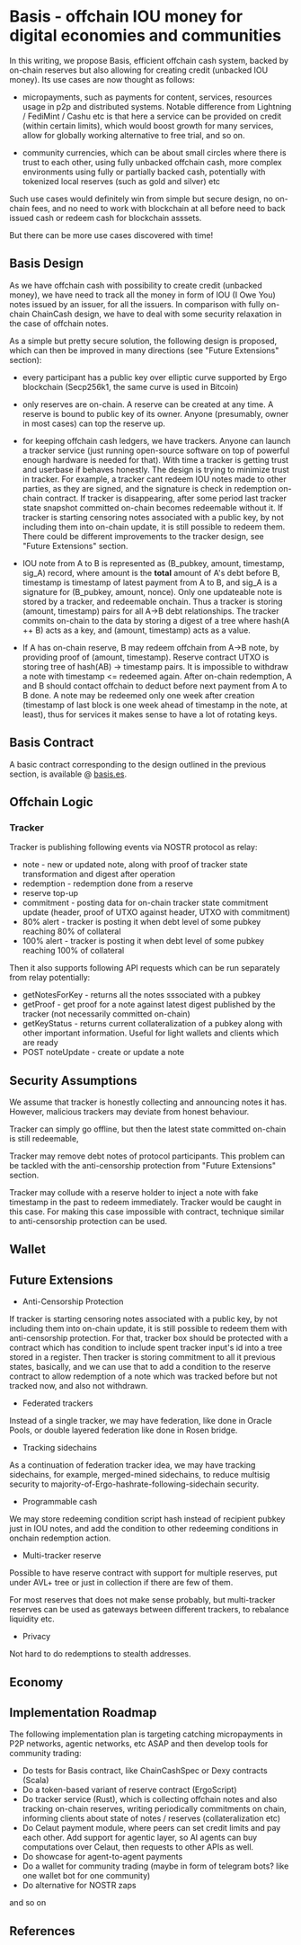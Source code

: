 # Basis - offchain IOU money for digital economies and communities

In this writing, we propose Basis, efficient offchain cash system, backed by on-chain reserves but also allowing for 
creating credit (unbacked IOU money). Its use cases are now thought as follows:

* micropayments, such as payments for content, services, resources usage in p2p and distributed systems. Notable 
difference from Lightning / FediMint / Cashu etc is that here a service can be provided on credit (within certain limits),
which would boost growth for many services, allow for globally working alternative to free trial, and so on. 

* community currencies, which can be about small circles where there is trust to each other, using fully unbacked offchain cash,
 more complex environments using fully or partially backed cash, potentially with tokenized local reserves (such as gold and silver) 
 etc

Such use cases would definitely win from simple but secure design, no on-chain fees, and no need to work with blockchain 
at all before need to back issued cash or redeem cash for blockchain asssets. 

But there can be more use cases discovered with time!

## Basis Design

As we have offchain cash with possibility to create credit (unbacked money), we have need to track all the money in form 
of IOU (I Owe You) notes issued by an issuer, for all the issuers. In comparison with fully on-chain ChainCash design,
we have to deal with some security relaxation in the case of offchain notes.

As a simple but pretty secure solution, the following design is proposed, which can then be improved in many directions 
(see "Future Extensions" section):

* every participant has a public key over elliptic curve supported by Ergo blockchain (Secp256k1, the same curve is used
 in Bitcoin)
* only reserves are on-chain. A reserve can be created at any time. A reserve is bound to public key of its owner. 
Anyone (presumably, owner in most cases) can top the reserve up.
* for keeping offchain cash ledgers, we have trackers. Anyone can launch a tracker service (just running open-source
 software on top of powerful enough hardware is needed for that). With time a tracker is getting trust and userbase if 
 behaves honestly. The design is trying to minimize trust in tracker. For example, a tracker cant redeem IOU notes made 
 to other parties, as they are signed, and the signature is check in redemption on-chain contract. If tracker is 
 disappearing, after some period last tracker state snapshot committed on-chain becomes redeemable without it. If tracker
  is starting censoring notes associated with a public key, by not including them into on-chain update, it is still
  possible to redeem them. There could be different improvements to the tracker design, see "Future Extensions" section.
* IOU note from A to B is represented as (B_pubkey, amount, timestamp, sig_A) record, where amount is the **total** amount of
 A's debt before B, timestamp is timestamp of latest payment from A to B, and sig_A is a signature for (B_pubkey, amount, 
 nonce). Only one updateable note is stored by a tracker, and redeemable onchain. Thus a tracker is storing 
 (amount, timestamp) pairs for all A->B debt relationships. The tracker commits on-chain to the data by storing a digest 
 of a tree where hash(A ++ B) acts as a key, and (amount, timestamp) acts as a value. 
 
* If A has on-chain reserve, B may redeem offchain from A->B note, by providing proof of (amount, timestamp). Reserve
 contract UTXO is storing tree of hash(AB) -> timestamp pairs. It is impossible to withdraw a note with timestamp <= 
redeemed again. After on-chain redemption, A and B should contact offchain to deduct before next payment from A to B done. 
A note may be redeemed only one week after creation (timestamp of last block is one week ahead of timestamp in the note,
 at least), thus for services it makes sense to have a lot of rotating keys.

## Basis Contract

A basic contract corresponding to the design outlined in the previous section, is available @ [basis.es](basis.es).

## Offchain Logic

### Tracker

Tracker is publishing following events via NOSTR protocol as relay:

* note - new or updated note, along with proof of tracker state transformation and digest after operation
* redemption - redemption done from a reserve
* reserve top-up
* commitment - posting data for on-chain tracker state commitment update (header, proof of UTXO against header, UTXO with commitment)
* 80% alert - tracker is posting it when debt level of some pubkey reaching 80% of collateral 
* 100% alert - tracker is posting it when debt level of some pubkey reaching 100% of collateral

Then it also supports following API requests which can be run separately from relay potentially:

* getNotesForKey - returns all the notes sssociated with a pubkey
* getProof - get proof for a note against latest digest published by the tracker (not necessarily committed on-chain)
* getKeyStatus - returns current collateralization of a pubkey along with other important information. Useful for light
wallets and clients which are ready 
* POST noteUpdate - create or update a note

## Security Assumptions

We assume that tracker is honestly collecting and announcing notes it has. However, malicious trackers may deviate from
honest behaviour.

Tracker can simply go offline, but then the latest state committed on-chain is still redeemable,

Tracker may remove debt notes of protocol participants. This problem can be tackled with the anti-censorship protection
from "Future Extensions" section.

Tracker may collude with a reserve holder to inject a note with fake timestamp in the past to redeem immediately. 
Tracker would be caught in this case. For making this case impossible with contract, technique similar to anti-censorship 
protection can be used.

## Wallet

## Future Extensions

* Anti-Censorship Protection

If tracker is starting censoring notes associated with a public key, by not including them into on-chain update, it is still
possible to redeem them with anti-censorship protection. For that, tracker box should be protected with a contract which
has condition to include spent tracker input's id into a tree stored in a register. Then tracker is storing commitment to
all it previous states, basically, and we can use that to add a condition to the reserve contract to allow redemption of 
a note which was tracked before but not tracked now, and also not withdrawn. 

* Federated trackers

Instead of a single tracker, we may have federation, like done in Oracle Pools, or double layered federation like done
in Rosen bridge.

* Tracking sidechains

As a continuation of federation tracker idea, we may have tracking sidechains, for example, merged-mined sidechains, to
reduce multisig security to majority-of-Ergo-hashrate-following-sidechain security.

* Programmable cash

We may store redeeming condition script hash instead of recipient pubkey just in IOU notes, and add the condition to 
other redeeming conditions in onchain redemption action.

* Multi-tracker reserve

Possible to have reserve contract with support for multiple reserves, put under AVL+ tree or just in collection if there
 are few of them.

For most reserves that does not make sense probably, but multi-tracker reserves can be used as gateways between 
different trackers, to rebalance liquidity etc. 

* Privacy 

Not hard to do redemptions to stealth addresses. 

## Economy

## Implementation Roadmap

The following implementation plan is targeting catching micropayments in P2P networks, agentic networks, etc ASAP and then 
develop tools for community trading:

* Do tests for Basis contract, like ChainCashSpec or Dexy contracts (Scala)
* Do a token-based variant of reserve contract (ErgoScript)
* Do tracker service (Rust), which is collecting offchain notes and also tracking on-chain reserves, writing 
periodically commitments on chain, informing clients about state of notes / reserves (collateralization etc)
* Do Celaut payment module, where peers can set credit limits and pay each other. Add support for agentic layer, so AI agents can buy computations 
over Celaut, then requests to other APIs as well.
* Do showcase for agent-to-agent payments
* Do a wallet for community trading (maybe in form of telegram bots? like one wallet bot for one community)
* Do alternative for NOSTR zaps

and so on

## References
